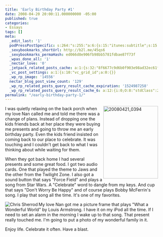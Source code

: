 ```yaml
---
title: 'Early Birthday Party #1'
date: 2008-04-20 20:00:11.000000000 -05:00
published: true
categories:
- Essays
tags: []
meta:
  _edit_last: '1'
  podPressPostSpecific: s:264:"s:255:"a:6:{s:15:"itunes:subtitle";s:15:"##PostExcerpt##";s:14:"itunes:summary";s:15:"##PostExcerpt##";s:15:"itunes:keywords";s:17:"##WordPressCats##";s:13:"itunes:author";s:10:"##Global##";s:15:"itunes:explicit";s:7:"Default";s:12:"itunes:block";s:7:"Default";}";";
  _sexybookmarks_shortUrl: http://b2l.me/45qs6
  _sexybookmarks_permaHash: ed066d8e906fb98bb5781fdbae87f73f
  _wpas_done_all: '1'
  _nectar_love: '0'
  _jetpack_related_posts_cache: a:1:{s:32:"8f6677c9d6b0f903e98ad32ec61f8deb";a:2:{s:7:"expires";i:1471125428;s:7:"payload";a:3:{i:0;a:1:{s:2:"id";i:678;}i:1;a:1:{s:2:"id";i:83;}i:2;a:1:{s:2:"id";i:213;}}}}
  _vc_post_settings: a:1:{s:10:"vc_grid_id";a:0:{}}
  _wp_rp_image: '14556'
  nectar_blog_post_view_count: '129'
  _wp_rp_related_posts_query_result_cache_expiration: '1524987258'
  _wp_rp_related_posts_query_result_cache_6: a:12:{i:0;O:8:"stdClass":2:{s:7:"post_id";s:3:"662";s:5:"score";s:17:"64.20354220964808";}i:1;O:8:"stdClass":2:{s:7:"post_id";s:3:"988";s:5:"score";s:17:"51.89485178798986";}i:2;O:8:"stdClass":2:{s:7:"post_id";s:3:"702";s:5:"score";s:17:"51.89485178798986";}i:3;O:8:"stdClass":2:{s:7:"post_id";s:3:"198";s:5:"score";s:17:"23.74888700148533";}i:4;O:8:"stdClass":2:{s:7:"post_id";s:4:"1250";s:5:"score";s:18:"23.647942147402496";}i:5;O:8:"stdClass":2:{s:7:"post_id";s:4:"4082";s:5:"score";s:17:"22.94002183449738";}i:6;O:8:"stdClass":2:{s:7:"post_id";s:4:"7215";s:5:"score";s:17:"21.59970650977102";}i:7;O:8:"stdClass":2:{s:7:"post_id";s:4:"1030";s:5:"score";s:18:"20.105889794641968";}i:8;O:8:"stdClass":2:{s:7:"post_id";s:3:"421";s:5:"score";s:17:"19.57650468638613";}i:9;O:8:"stdClass":2:{s:7:"post_id";s:4:"8206";s:5:"score";s:17:"18.02298204495213";}i:10;O:8:"stdClass":2:{s:7:"post_id";s:3:"200";s:5:"score";s:18:"17.762382159378813";}i:11;O:8:"stdClass":2:{s:7:"post_id";s:4:"4437";s:5:"score";s:18:"16.682666720225768";}}
permalink: "/early-birthday-party-1/"
---
```

<img src="{{ site.baseurl }}/posts/2008/04/2430258523_ae985caed3.jpg" border="0" alt="20080421_0394" width="180" height="240" align="right" />I was quietly relaxing on the back porch when my love Nan called me and told me there was a change of plans.  Instead of dropping one the kids friends back at her place they were buying me presents and going to throw me an early birthday party.  Even the kids friend insisted on coming back to our place to celebrate.  It was touching and I couldn't get back to what I was thinking about while waiting for them.

When they got back home I had several presents and some great food.  I got two audio cards.  One that played the theme to Jaws and the other from the Twilight Zone.  I also got a sound button that says "Force Field" and plays a song from Star Wars.  A "Celebrate" word to dangle from my keys.  And cup that says "Don't Worry Be Happy" and of course plays Bobby McFerrin's song.  I play that song all the time.  It's one of my favorites.

<img src="{{ site.baseurl }}/posts/2008/04/2431054016_474ebc167d_m.jpg" border="0" alt="Chris Sherrod" align="left" />My love Nan got me a picture frame that plays "What a Wonderful World" by Louis Armstrong.  I have it on my iPod all the time.  If I need to set an alarm in the morning I wake up to that song.  That present really touched me.  I'm going to put a photo of my wonderful family in it.

Enjoy life.  Celebrate it often.  Have a blast.</p>

